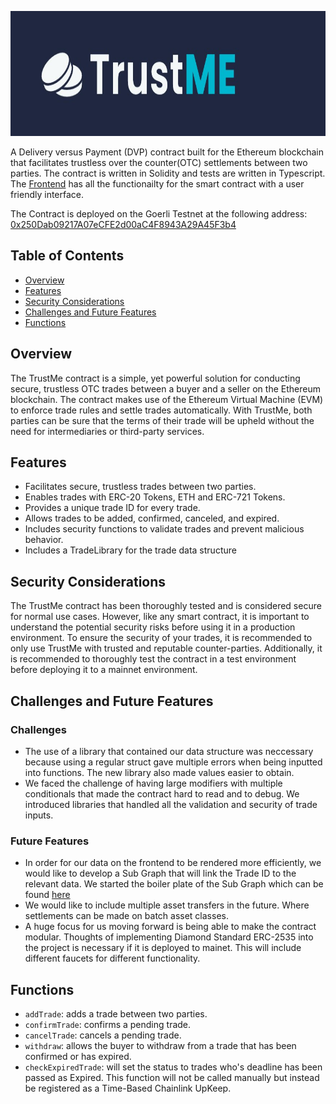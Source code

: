 <p align="center">
  <img src="./public/Logo.jpeg" height="200px" width="100%">
</p>

A Delivery versus Payment (DVP) contract built for the Ethereum blockchain that facilitates trustless over the counter(OTC) settlements between two parties. The contract is written in Solidity and tests are written in Typescript.
The [Frontend](https://github.com/mengiefen/TrustMe-Settlements) has all the functionailty for the smart contract with a user friendly interface.

The Contract is deployed on the Goerli Testnet at the following address: [0x250Dab09217A07eCFE2d00aC4F8943A29A45F3b4](https://goerli.etherscan.io/address/0x250Dab09217A07eCFE2d00aC4F8943A29A45F3b4)

## Table of Contents

-   [Overview](#overview)
-   [Features](#features)
-   [Security Considerations](#security-considerations)
-   [Challenges and Future Features](#challenges-and-future-features)
-   [Functions](#functions)

## Overview

The TrustMe contract is a simple, yet powerful solution for conducting secure, trustless OTC trades between a buyer and a seller on the Ethereum blockchain. The contract makes use of the Ethereum Virtual Machine (EVM) to enforce trade rules and settle trades automatically. With TrustMe, both parties can be sure that the terms of their trade will be upheld without the need for intermediaries or third-party services.

## Features

-   Facilitates secure, trustless trades between two parties.
-   Enables trades with ERC-20 Tokens, ETH and ERC-721 Tokens.
-   Provides a unique trade ID for every trade.
-   Allows trades to be added, confirmed, canceled, and expired.
-   Includes security functions to validate trades and prevent malicious behavior.
-   Includes a TradeLibrary for the trade data structure

## Security Considerations

The TrustMe contract has been thoroughly tested and is considered secure for normal use cases. However, like any smart contract, it is important to understand the potential security risks before using it in a production environment. To ensure the security of your trades, it is recommended to only use TrustMe with trusted and reputable counter-parties. Additionally, it is recommended to thoroughly test the contract in a test environment before deploying it to a mainnet environment.

## Challenges and Future Features

### Challenges

-   The use of a library that contained our data structure was neccessary because using a regular struct gave multiple errors when being inputted into functions. The new library also made values easier to obtain.
-   We faced the challenge of having large modifiers with multiple conditionals that made the contract hard to read and to debug. We introduced libraries that handled all the validation and security of trade inputs.

### Future Features

-   In order for our data on the frontend to be rendered more efficiently, we would like to develop a Sub Graph that will link the Trade ID to the relevant data. We started the boiler plate of the Sub Graph which can be found [here](https://github.com/pokhrelanmol/trustme-subgraph)
-   We would like to include multiple asset transfers in the future. Where settlements can be made on batch asset classes.
-   A huge focus for us moving forward is being able to make the contract modular. Thoughts of implementing Diamond Standard ERC-2535 into the project is necessary if it is deployed to mainet. This will include different faucets for different functionality.

## Functions

-   `addTrade`: adds a trade between two parties.
-   `confirmTrade`: confirms a pending trade.
-   `cancelTrade`: cancels a pending trade.
-   `withdraw`: allows the buyer to withdraw from a trade that has been confirmed or has expired.
-   `checkExpiredTrade`: will set the status to trades who's deadline has been passed as Expired. This function will not be called manually but instead be registered as a Time-Based Chainlink UpKeep.

